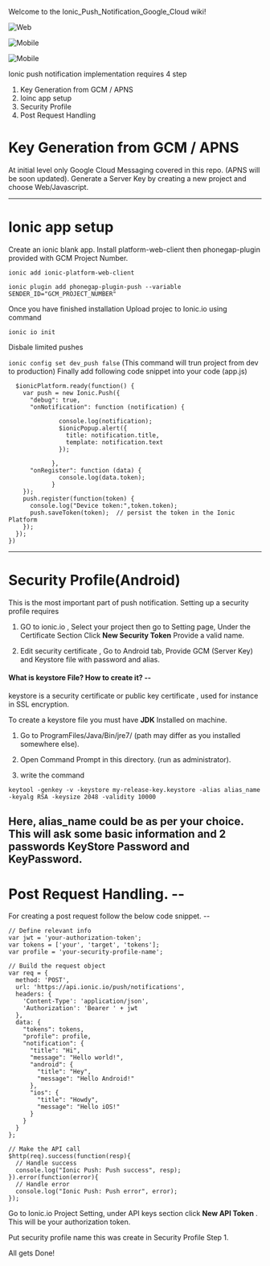 Welcome to the Ionic_Push_Notification_Google_Cloud wiki!

![Web](http://i.imgur.com/LgtZHEs.png) 

![Mobile](http://i.imgur.com/1tp6BOi.png) 

![Mobile](http://i.imgur.com/vgQMDGA.png)


Ionic push notification implementation requires 4 step 

1. Key Generation from GCM / APNS
2. Ioinc app setup
3. Security Profile
4. Post Request Handling 

# Key Generation from GCM / APNS
 At initial level only Google Cloud Messaging covered in this repo. (APNS will be soon updated). Generate a Server Key by creating a new project and choose Web/Javascript.
***

# Ionic app setup
  Create an ionic blank app. Install platform-web-client then phonegap-plugin provided with GCM Project Number. 



`ionic add ionic-platform-web-client` 


`ionic plugin add phonegap-plugin-push --variable SENDER_ID="GCM_PROJECT_NUMBER"` 

Once you have finished installation Upload projec to Ionic.io using command 

`ionic io init` 

Disbale limited pushes 

`ionic config set dev_push false` (This command will trun project from dev to production) 
Finally add following code snippet into your code (app.js) 

```.run(function($ionicPlatform){
  $ionicPlatform.ready(function() {
    var push = new Ionic.Push({
      "debug": true,
      "onNotification": function (notification) {
              
              console.log(notification);
              $ionicPopup.alert({
                title: notification.title,
                template: notification.text
              });
             
            },
      "onRegister": function (data) {
              console.log(data.token);
            }
    });
    push.register(function(token) {
      console.log("Device token:",token.token);
      push.saveToken(token);  // persist the token in the Ionic Platform
    });
  });
})
```
***


# Security Profile(Android)
This is the most important part of push notification. Setting up a security profile requires 

1. GO to ionic.io , Select your project then go to Setting page, Under the Certificate Section Click **New Security Token** Provide a valid name. 

2. Edit security certificate , Go to Android tab, Provide GCM (Server Key) and Keystore file with password and alias. 

#### What is keystore File? How to create it? --
keystore is a security certificate or public key certificate , used for instance in SSL encryption. 

To create a keystore file you must have **JDK** Installed on machine. 

1. Go to ProgramFiles/Java/Bin/jre7/ (path may differ as you installed somewhere else). 

2. Open Command Prompt in this directory. (run as administrator). 

3. write the command 

`keytool -genkey -v -keystore my-release-key.keystore -alias alias_name -keyalg RSA -keysize 2048 -validity 10000` 

Here, alias_name could be as per your choice. This will ask some basic information and 2 passwords **KeyStore Password** and **KeyPassword**.
--
# Post Request Handling. --
For creating a post request follow the below code snippet. --


```
// Define relevant info
var jwt = 'your-authorization-token';
var tokens = ['your', 'target', 'tokens'];
var profile = 'your-security-profile-name';

// Build the request object
var req = {
  method: 'POST',
  url: 'https://api.ionic.io/push/notifications',
  headers: {
    'Content-Type': 'application/json',
    'Authorization': 'Bearer ' + jwt
  },
  data: {
    "tokens": tokens,
    "profile": profile,
    "notification": {
      "title": "Hi",
      "message": "Hello world!",
      "android": {
        "title": "Hey",
        "message": "Hello Android!"
      },
      "ios": {
        "title": "Howdy",
        "message": "Hello iOS!"
      }
    }
  }
};

// Make the API call
$http(req).success(function(resp){
  // Handle success
  console.log("Ionic Push: Push success", resp);
}).error(function(error){
  // Handle error 
  console.log("Ionic Push: Push error", error);
});
```
Go to Ionic.io Project Setting, under API keys section click **New API Token** . This will be your authorization token. 

Put security profile name this was create in Security Profile Step 1. 

All gets Done!
